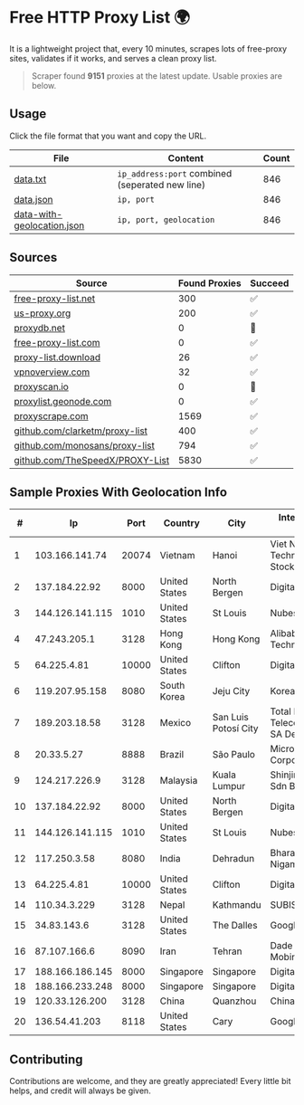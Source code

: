 
# Free HTTP Proxy List 🌍

It is a lightweight project that, every 10 minutes, scrapes lots of free-proxy sites, validates if it works, and serves a clean proxy list.


> Scraper found **9151** proxies at the latest update. Usable proxies are below.

## Usage

Click the file format that you want and copy the URL.


|File|Content|Count|
|----|-------|-----|
|[data.txt](https://raw.githubusercontent.com/themiralay/Proxy-List-World/master/data.txt)|`ip_address:port` combined (seperated new line)|846|
|[data.json](https://raw.githubusercontent.com/themiralay/Proxy-List-World/master/data.json)|`ip, port`|846|
|[data-with-geolocation.json](https://raw.githubusercontent.com/themiralay/Proxy-List-World/master/data-with-geolocation.json)|`ip, port, geolocation`|846|

## Sources

|Source|Found Proxies|Succeed|
|------|-------------|-------|
|[free-proxy-list.net](https://free-proxy-list.net)|300|✅|
|[us-proxy.org](https://www.us-proxy.org)|200|✅|
|[proxydb.net](http://proxydb.net)|0|🚫|
|[free-proxy-list.com](https://free-proxy-list.com/?page=&port=&type%5B%5D=http&type%5B%5D=https&up_time=0&search=Search)|0|✅|
|[proxy-list.download](https://www.proxy-list.download/HTTP)|26|✅|
|[vpnoverview.com](https://vpnoverview.com/privacy/anonymous-browsing/free-proxy-servers)|32|✅|
|[proxyscan.io](https://www.proxyscan.io)|0|🚫|
|[proxylist.geonode.com](https://proxylist.geonode.com/api/proxy-list?limit=300&page=1&sort_by=lastChecked&sort_type=desc&protocols=http,https)|0|✅|
|[proxyscrape.com](https://api.proxyscrape.com/v2/?request=displayproxies&protocol=http&timeout=10000&country=all&ssl=all&anonymity=all)|1569|✅|
|[github.com/clarketm/proxy-list](https://raw.githubusercontent.com/clarketm/proxy-list/master/proxy-list-raw.txt)|400|✅|
|[github.com/monosans/proxy-list](https://raw.githubusercontent.com/monosans/proxy-list/main/proxies/http.txt)|794|✅|
|[github.com/TheSpeedX/PROXY-List](https://raw.githubusercontent.com/TheSpeedX/PROXY-List/master/http.txt)|5830|✅|


## Sample Proxies With Geolocation Info

|#|Ip|Port|Country|City|Internet Service Provider|
|-|--|----|-------|----|-------------------------|
|1|103.166.141.74|20074|Vietnam|Hanoi|Viet NAM Cloud Technology Joint Stock Company|
|2|137.184.22.92|8000|United States|North Bergen|DigitalOcean, LLC|
|3|144.126.141.115|1010|United States|St Louis|Nubes, LLC|
|4|47.243.205.1|3128|Hong Kong|Hong Kong|Alibaba (US) Technology Co., Ltd.|
|5|64.225.4.81|10000|United States|Clifton|DigitalOcean, LLC|
|6|119.207.95.158|8080|South Korea|Jeju City|Korea Telecom|
|7|189.203.18.58|3128|Mexico|San Luis Potosí City|Total Play Telecomunicaciones SA De CV|
|8|20.33.5.27|8888|Brazil|São Paulo|Microsoft Corporation|
|9|124.217.226.9|3128|Malaysia|Kuala Lumpur|Shinjiru Technology Sdn Bhd|
|10|137.184.22.92|8000|United States|North Bergen|DigitalOcean, LLC|
|11|144.126.141.115|1010|United States|St Louis|Nubes, LLC|
|12|117.250.3.58|8080|India|Dehradun|Bharat Sanchar Nigam Ltd|
|13|64.225.4.81|10000|United States|Clifton|DigitalOcean, LLC|
|14|110.34.3.229|3128|Nepal|Kathmandu|SUBISU C7|
|15|34.83.143.6|3128|United States|The Dalles|Google LLC|
|16|87.107.166.6|8090|Iran|Tehran|Dade Pardazi Mobinhost Co LTD|
|17|188.166.186.145|8000|Singapore|Singapore|DigitalOcean, LLC|
|18|188.166.233.248|8000|Singapore|Singapore|DigitalOcean, LLC|
|19|120.33.126.200|3128|China|Quanzhou|Chinanet|
|20|136.54.41.203|8118|United States|Cary|Google Fiber Inc.|



## Contributing

Contributions are welcome, and they are greatly appreciated! Every
little bit helps, and credit will always be given.

